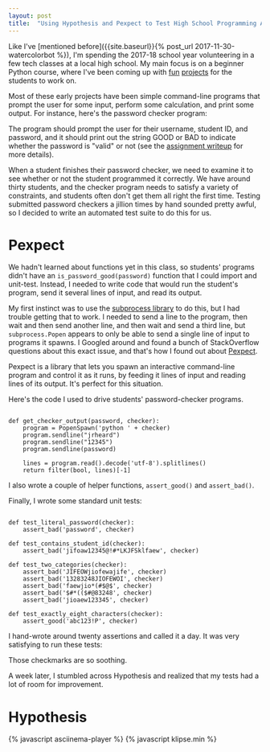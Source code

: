 ```yaml
---
layout: post
title:  "Using Hypothesis and Pexpect to Test High School Programming Assignments"
---
```


<style>
pre .CodeMirror:nth-of-type(2) {
display: none;
}
</style>

Like I've [mentioned before]({{site.baseurl}}{% post_url 2017-11-30-watercolorbot %}), I'm spending the 2017-18 school year volunteering in a few tech classes at a local high school. My main focus is on a beginner Python course, where I've been coming up with [fun]({{site.baseurl}}/python/passwords) [projects]({{site.baseurl}}/python/caesar) for the students to work on.

Most of these early projects have been simple command-line programs that prompt the user for some input, perform some calculation, and print some output. For instance, here's the password checker program:

<asciinema-player src="{{ site.baseurl }}/password_checker_cast.json?v=1" rows="12" cols="90" autoplay="true"></asciinema-player>

The program should prompt the user for their username, student ID, and password, and it should print out the string GOOD or BAD to indicate whether the password is "valid" or not (see the [assignment writeup]({{site.baseurl}}/python/passwords) for more details).

When a student finishes their password checker, we need to examine it to see whether or not the student programmed it correctly. We have around thirty students, and the checker program needs to satisfy a variety of constraints, and students often don't get them all right the first time. Testing submitted password checkers a jillion times by hand sounded pretty awful, so I decided to write an automated test suite to do this for us.

Pexpect
=======

We hadn't learned about functions yet in this class, so students' programs didn't have an `is_password_good(password)` function that I could import and unit-test. Instead, I needed to write code that would run the student's program, send it several lines of input, and read its output.

My first instinct was to use the [subprocess library](https://docs.python.org/3/library/subprocess.html) to do this, but I had trouble getting that to work. I needed to send a line to the program, then wait and then send another line, and then wait and send a third line, but `subprocess.Popen` appears to only be able to send a single line of input to programs it spawns. I Googled around and found a bunch of StackOverflow questions about this exact issue, and that's how I found out about [Pexpect](https://github.com/pexpect/pexpect).

Pexpect is a library that lets you spawn an interactive command-line program and control it as it runs, by feeding it lines of input and reading lines of its output. It's perfect for this situation.

Here's the code I used to drive students' password-checker programs.

<pre><code class="py">
def get_checker_output(password, checker):
	program = PopenSpawn('python ' + checker)
	program.sendline("jrheard")
	program.sendline("12345")
	program.sendline(password)

	lines = program.read().decode('utf-8').splitlines()
	return filter(bool, lines)[-1]
</code></pre>

I also wrote a couple of helper functions, `assert_good()` and `assert_bad()`.

Finally, I wrote some standard unit tests:

<pre><code class="py">
def test_literal_password(checker):
    assert_bad('password', checker)

def test_contains_student_id(checker):
    assert_bad('jifoaw12345@!#*LKJFSklfaew', checker)

def test_two_categories(checker):
    assert_bad('JIFEOWjiofewajife', checker)
    assert_bad('13283248JIOFEWOI', checker)
    assert_bad('faewjio*(#$@$', checker)
    assert_bad('$#*(($#@83248', checker)
    assert_bad('jioaew123345', checker)

def test_exactly_eight_characters(checker):
    assert_good('abc123!P', checker)
</code></pre>

I hand-wrote around twenty assertions and called it a day. It was very satisfying to run these tests:

<asciinema-player src="{{ site.baseurl }}/hypothesis_pexpect_cast_1.json?v=1" rows="20" cols="90" autoplay="true" loop="true"></asciinema-player>

Those checkmarks are so soothing.

A week later, I stumbled across Hypothesis and realized that my tests had a lot of room for improvement.

Hypothesis
==========



<script>
window.klipse_settings = {
	selector_eval_python_client: '.py',
	codemirror_options_in: {
		theme: "friendship-bracelet"
	},
	codemirror_options_out: {
		theme: "friendship-bracelet"
	}
};
</script>
{% javascript asciinema-player %}
{% javascript klipse.min %}
